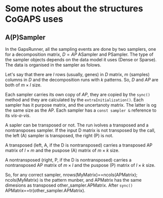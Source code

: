 # Some notes about the structures CoGAPS uses

## A(P)Sampler
In the GapsRunner, all the sampling events are done by two samplers, one for a decomposition matrix, 
$D=AP$ ASampler and PSampler. The type of the sampler objects depends on the data model it uses (Dense or Sparse).
The data is organised in the sampler as folows.

Let's say that there are $l$ rows (usually, genes) in $D$ matrix, $m$ (samples) columns in $D$ and the decomposition runs with $k$ patterns. So, $D$ and $AP$ are both of $m \times l$ size.

Each sampler carries its own copy of $AP$, they are copied by the `sync()` method and they are calculated by the `extraInitialization()`. Each sampler has it purpose matrix, and the uncertanoty matrix. The latter is og the same size as the AP. Each sampler has a `const sampler &` reference to its *vis-a-vis*.

A sapler can be transposed or not. The run ivolves a transposed and a nontransposes sampler. If the input D matrix is not transposed by the call, the left (A) sampler is transposed, the right (P) is not.

A transposed (left, A, if the D is nontransposed) carries a transposed AP matrix of $l \times m$ and the puspose (A) matrix of $m \times k$ size.

A nontransposed (right, P, if the D is nontransposed) carries a nontransposed AP matrix of $m \times l$ and the puspose (P) matrix of $l \times k$ size.

So, for any correct sampler, nrows(MyMatrix)==ncols(APMatrix); ncols(MyMatrix) is the pattern munber, and APMatrix has the same dimesions as transposed other\_sampler.APMatrix. After `sync()` APMatrix==tr(other\_sampler.APMatrix).
 
